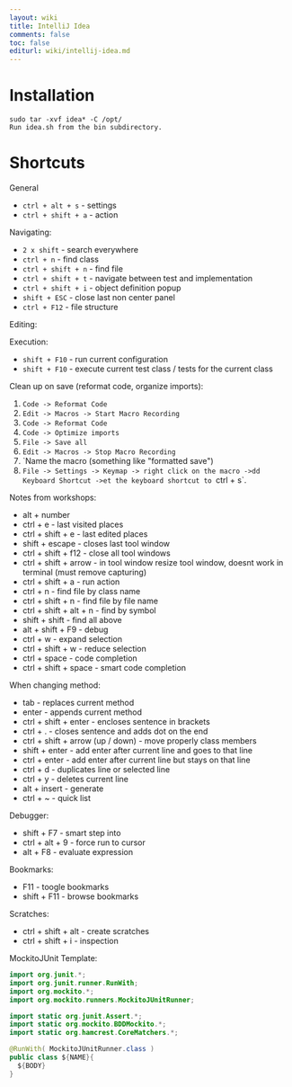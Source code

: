 ```yaml
---
layout: wiki
title: IntelliJ Idea
comments: false
toc: false
editurl: wiki/intellij-idea.md
---
```

# Installation
```
sudo tar -xvf idea* -C /opt/
Run idea.sh from the bin subdirectory.
```

# Shortcuts

General

* `ctrl + alt + s` - settings
* `ctrl + shift + a` - action

Navigating:

* `2 x shift` - search everywhere
* `ctrl + n` - find class
* `ctrl + shift + n` - find file
* `ctrl + shift + t` - navigate between test and implementation
* `ctrl + shift + i` - object definition popup
* `shift + ESC` - close last non center panel
* `ctrl + F12` - file structure

Editing:

Execution:

* `shift + F10` - run current configuration
* `shift + F10` - execute current test class / tests for the current class

Clean up on save (reformat code, organize imports):

1. `Code -> Reformat Code`
2. `Edit -> Macros -> Start Macro Recording`
3. `Code -> Reformat Code`
3. `Code -> Optimize imports`
4. `File -> Save all`
5. `Edit -> Macros -> Stop Macro Recording`
6. `Name the macro (something like "formatted save")
7. `File -> Settings -> Keymap -> right click on the macro ->dd Keyboard Shortcut ->et the keyboard shortcut to `ctrl + s`. 

Notes from workshops:
* alt + number
* ctrl + e - last visited places
* ctrl + shift + e - last edited places
* shift + escape - closes last tool window
* ctrl + shift + f12 - close all tool windows
* ctrl + shift + arrow - in tool window resize tool window, doesnt work in terminal (must remove capturing)
* ctrl + shift + a - run action
* ctrl + n - find file by class name
* ctrl + shift + n - find file by file name
* ctrl + shift + alt + n - find by symbol
* shift + shift - find all above
* alt + shift + F9 - debug
* ctrl + w - expand selection
* ctrl + shift + w - reduce selection
* ctrl + space - code completion
* ctrl + shift + space - smart code completion

When changing method:
* tab - replaces current method
* enter - appends current method
* ctrl + shift + enter - encloses sentence in brackets
* ctrl + . - closes sentence and adds dot on the end
* ctrl + shift + arrow (up / down) - move properly class members
* shift + enter - add enter after current line and goes to that line
* ctrl + enter - add enter after current line but stays on that line
* ctrl + d - duplicates line or selected line
* ctrl + y - deletes current line
* alt + insert - generate
* ctrl + ~ - quick list

Debugger:
* shift + F7 - smart step into
* ctrl + alt + 9 - force run to cursor
* alt + F8 - evaluate expression

Bookmarks:
* F11 - toogle bookmarks
* shift + F11 - browse bookmarks

Scratches:
* ctrl + shift + alt - create scratches
* ctrl + shift + i - inspection

MockitoJUnit Template:

```java
import org.junit.*;
import org.junit.runner.RunWith;
import org.mockito.*;
import org.mockito.runners.MockitoJUnitRunner;

import static org.junit.Assert.*;
import static org.mockito.BDDMockito.*;
import static org.hamcrest.CoreMatchers.*;

@RunWith( MockitoJUnitRunner.class )
public class ${NAME}{
  ${BODY}
}
```

